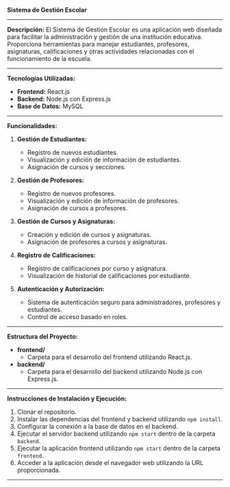**Sistema de Gestión Escolar**

---

**Descripción:**
El Sistema de Gestión Escolar es una aplicación web diseñada para facilitar la administración y gestión de una institución educativa. Proporciona herramientas para manejar estudiantes, profesores, asignaturas, calificaciones y otras actividades relacionadas con el funcionamiento de la escuela.

---

**Tecnologías Utilizadas:**
- **Frontend:** React.js
- **Backend:** Node.js con Express.js
- **Base de Datos:** MySQL

---

**Funcionalidades:**
1. **Gestión de Estudiantes:**
   - Registro de nuevos estudiantes.
   - Visualización y edición de información de estudiantes.
   - Asignación de cursos y secciones.

2. **Gestión de Profesores:**
   - Registro de nuevos profesores.
   - Visualización y edición de información de profesores.
   - Asignación de cursos a profesores.

3. **Gestión de Cursos y Asignaturas:**
   - Creación y edición de cursos y asignaturas.
   - Asignación de profesores a cursos y asignaturas.

4. **Registro de Calificaciones:**
   - Registro de calificaciones por curso y asignatura.
   - Visualización de historial de calificaciones por estudiante.


5. **Autenticación y Autorización:**
   - Sistema de autenticación seguro para administradores, profesores y estudiantes.
   - Control de acceso basado en roles.

---

**Estructura del Proyecto:**
- **frontend/**
  - Carpeta para el desarrollo del frontend utilizando React.js.
- **backend/**
  - Carpeta para el desarrollo del backend utilizando Node.js con Express.js.

---

**Instrucciones de Instalación y Ejecución:**
1. Clonar el repositorio.
2. Instalar las dependencias del frontend y backend utilizando `npm install`.
3. Configurar la conexión a la base de datos en el backend.
4. Ejecutar el servidor backend utilizando `npm start` dentro de la carpeta `backend`.
5. Ejecutar la aplicación frontend utilizando `npm start` dentro de la carpeta `frontend`.
6. Acceder a la aplicación desde el navegador web utilizando la URL proporcionada.

---
